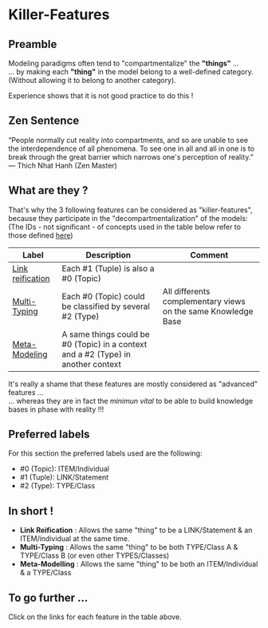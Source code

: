 Killer-Features
==

Preamble
-
Modeling paradigms often tend to "compartmentalize" the __"things"__ ...   
... by making each __"thing"__ in the model belong to a well-defined category.   
(Without allowing it to belong to another category).  

Experience shows that it is not good practice to do this !

Zen Sentence
-
“People normally cut reality into compartments, and so are unable to see the interdependence of all phenomena. To see one in all and all in one is to break through the great barrier which narrows one's perception of reality.” ― Thich Nhat Hanh (Zen Master)

What are they ?
-
That's why the 3 following features can be considered as "killer-features", because they participate in the "decompartmentalization" of the models:   
(The IDs - not significant - of concepts used in the table below refer to those defined <a href="https://github.com/iPlumb3r/KeQuarks/tree/master/Concepts">here</a>)

<table>
    <thead>
        <tr>
            <th>Label</th>
            <th>Description</th>
            <th>Comment</th>
        </tr>
    </thead>
    <tbody>
        <tr>
            <td><a href="https://github.com/iPlumb3r/KeQuarks/blob/master/Features/LinkReification_EN.md">Link reification</a></td>
            <td>Each #1 (Tuple) is also a #0 (Topic)</td>
            <td></td>
        </tr>
        <tr>
            <td><a href="https://github.com/iPlumb3r/KeQuarks/blob/master/Features/Multi-Typing_EN.md">Multi-Typing</a></td>
            <td>Each #0 (Topic) could be classified by several #2 (Type)</td>
            <td>All differents complementary views on the same Knowledge Base</td>
        </tr>
        <tr>
            <td><a href="https://github.com/iPlumb3r/KeQuarks/blob/master/Features/Meta-Modeling_EN.md">Meta-Modeling</a></td>
            <td>A same things could be #0 (Topic) in a context and a #2 (Type) in another context</td>
            <td></td>
        </tr>
    </tbody>
</table>


It's really a shame that these features are mostly considered as "advanced" features ...   
... whereas they are in fact the _minimun vital_ to be able to build knowledge bases in phase with reality !!!

Preferred labels
-
For this section the preferred labels used are the following:
* #0 (Topic): ITEM/Individual
* #1 (Tuple): LINK/Statement
* #2 (Type): TYPE/Class

In short !
-
* __Link Reification__ : Allows the same "thing" to be a LINK/Statement & an ITEM/individual at the same time.
* __Multi-Typing__ : Allows the same "thing" to be both TYPE/Class A & TYPE/Class B (or even other TYPES/Classes)
* __Meta-Modelling__ : Allows the same "thing" to be both an ITEM/Individual & a TYPE/Class

To go further ...
-
Click on the links for each feature in the table above.
